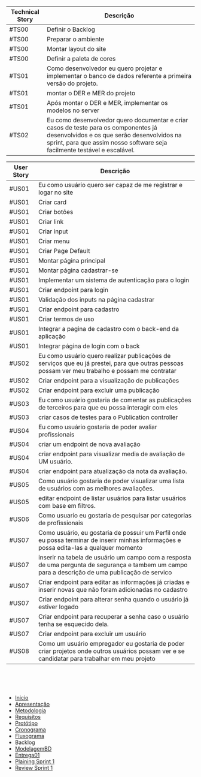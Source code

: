 
|Technical Story|Descrição
|--|--|
|#TS00|Definir o Backlog|
|#TS00|Preparar o ambiente|
|#TS00|Montar layout do site|
|#TS00|Definir a paleta de cores|
|#TS01|Como desenvolvedor eu quero projetar e implementar o banco de dados referente a primeira versão do projeto.|
|#TS01| montar o DER e MER do projeto|
|#TS01| Após montar o DER e MER, implementar os modelos no server|
|#TS02|Eu como desenvolvedor quero documentar e criar casos de teste para os componentes já desenvolvidos e os que serão desenvolvidos na sprint, para que assim nosso software seja facilmente testável e escalável.|

|User Story|Descrição|
|--|--|
|#US01|Eu como usuário quero ser capaz de me registrar e logar no site|
|#US01| Criar card|
|#US01| Criar botões|
|#US01| Criar link|
|#US01| Criar input|
|#US01|Criar menu|
|#US01| Criar Page Default|
|#US01| Montar página principal|
|#US01| Montar página cadastrar-se|
|#US01| Implementar um sistema de autenticação para o login|
|#US01| Criar endpoint para login|
|#US01| Validação dos inputs na página cadastrar|
|#US01| Criar endpoint para cadastro|
|#US01| Criar termos de uso|
|#US01|Integrar a pagina de cadastro com o back-end da aplicação|
|#US01|Integrar página de login com o back|
|#US02|Eu como usuário quero realizar publicações de serviços que eu já prestei, para que outras pessoas possam ver meu trabalho e possam me contratar|
|#US02| Criar endpoint para a visualização de publicações|
|#US02| Criar endpoint para excluir uma publicação|
|#US03| Eu como usuário gostaria de comentar as publicações de terceiros para que eu possa interagir com eles|
|#US03| criar casos de testes para o Publication controller|
|#US04| Eu como usuário gostaria de poder avaliar profissionais|
|#US04|criar um endpoint de nova avaliação|
|#US04| criar endpoint para visualizar media de avaliação de UM usuário.|
|#US04|criar endpoint para atualização da nota da avaliação.|
|#US05| Como usuário gostaria de poder visualizar uma lista de usuários com as melhores avaliações.|
|#US05| editar endpoint de listar usuários para listar usuários com base em filtros.|
|#US06| Como usuario eu gostaria de pesquisar por categorias de profissionais|
|#US07| Como usuário, eu gostaria de possuir um Perfil onde eu possa terminar de inserir minhas informações e possa edita-las a qualquer momento|
|#US07| inserir na tabela de usuário um campo com a resposta de uma pergunta de segurança e tambem um campo para a descrição de uma publicação de servico|
|#US07| Criar endpoint para editar as informações já criadas e inserir novas que não foram adicionadas no cadastro|
|#US07| Criar endpoint para alterar senha quando o usuário já estiver logado|
|#US07| Criar endpoint para recuperar a senha caso o usuário tenha se esquecido dela.|
|#US07| Criar endpoint para excluir um usuário|
|#US08| Como um usuário empregador eu gostaria de poder criar projetos onde outros usuários possam ver e se candidatar para trabalhar em meu projeto|

<br/>
<br/>
<br/>



- [Inicio](/index.md)
- [Apresentação](/Apresentacao.MD)
- [Metodologia](/Metodologia.MD)
- [Requisitos](/Requisitos.MD)
- [Protótipo](/Prototipo.MD)
- [Cronograma](/Cronograma.MD)
- [Fluxograma](/Fluxograma.MD)
- Backlog
- [ModelagemBD](/DER-DLD.MD)
- [Entrega01](/Entrega01.MD)
- [Plaining Sprint 1](/Plaining_Sprint1.MD)
- [Review Sprint 1](/Review01.MD)
